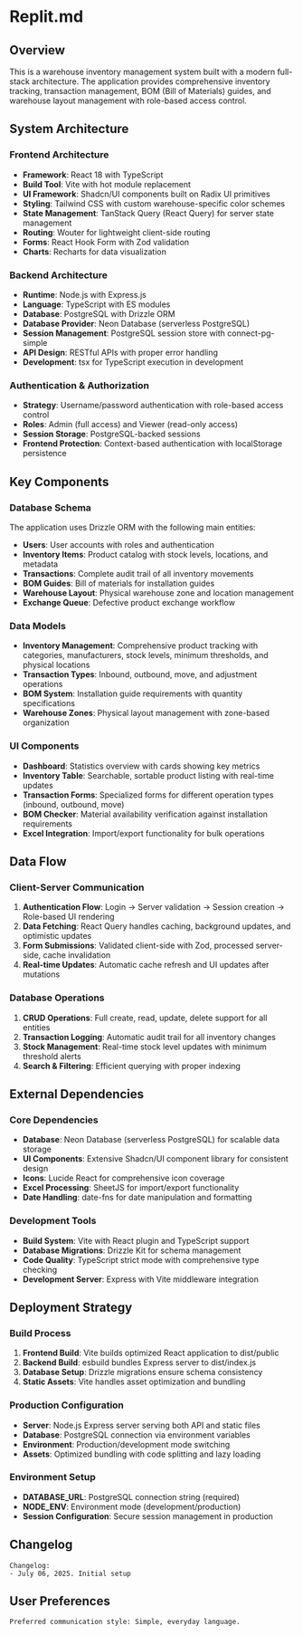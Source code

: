 # Replit.md

## Overview

This is a warehouse inventory management system built with a modern full-stack architecture. The application provides comprehensive inventory tracking, transaction management, BOM (Bill of Materials) guides, and warehouse layout management with role-based access control.

## System Architecture

### Frontend Architecture
- **Framework**: React 18 with TypeScript
- **Build Tool**: Vite with hot module replacement
- **UI Framework**: Shadcn/UI components built on Radix UI primitives
- **Styling**: Tailwind CSS with custom warehouse-specific color schemes
- **State Management**: TanStack Query (React Query) for server state management
- **Routing**: Wouter for lightweight client-side routing
- **Forms**: React Hook Form with Zod validation
- **Charts**: Recharts for data visualization

### Backend Architecture
- **Runtime**: Node.js with Express.js
- **Language**: TypeScript with ES modules
- **Database**: PostgreSQL with Drizzle ORM
- **Database Provider**: Neon Database (serverless PostgreSQL)
- **Session Management**: PostgreSQL session store with connect-pg-simple
- **API Design**: RESTful APIs with proper error handling
- **Development**: tsx for TypeScript execution in development

### Authentication & Authorization
- **Strategy**: Username/password authentication with role-based access control
- **Roles**: Admin (full access) and Viewer (read-only access)
- **Session Storage**: PostgreSQL-backed sessions
- **Frontend Protection**: Context-based authentication with localStorage persistence

## Key Components

### Database Schema
The application uses Drizzle ORM with the following main entities:
- **Users**: User accounts with roles and authentication
- **Inventory Items**: Product catalog with stock levels, locations, and metadata
- **Transactions**: Complete audit trail of all inventory movements
- **BOM Guides**: Bill of materials for installation guides
- **Warehouse Layout**: Physical warehouse zone and location management
- **Exchange Queue**: Defective product exchange workflow

### Data Models
- **Inventory Management**: Comprehensive product tracking with categories, manufacturers, stock levels, minimum thresholds, and physical locations
- **Transaction Types**: Inbound, outbound, move, and adjustment operations
- **BOM System**: Installation guide requirements with quantity specifications
- **Warehouse Zones**: Physical layout management with zone-based organization

### UI Components
- **Dashboard**: Statistics overview with cards showing key metrics
- **Inventory Table**: Searchable, sortable product listing with real-time updates
- **Transaction Forms**: Specialized forms for different operation types (inbound, outbound, move)
- **BOM Checker**: Material availability verification against installation requirements
- **Excel Integration**: Import/export functionality for bulk operations

## Data Flow

### Client-Server Communication
1. **Authentication Flow**: Login → Server validation → Session creation → Role-based UI rendering
2. **Data Fetching**: React Query handles caching, background updates, and optimistic updates
3. **Form Submissions**: Validated client-side with Zod, processed server-side, cache invalidation
4. **Real-time Updates**: Automatic cache refresh and UI updates after mutations

### Database Operations
1. **CRUD Operations**: Full create, read, update, delete support for all entities
2. **Transaction Logging**: Automatic audit trail for all inventory changes
3. **Stock Management**: Real-time stock level updates with minimum threshold alerts
4. **Search & Filtering**: Efficient querying with proper indexing

## External Dependencies

### Core Dependencies
- **Database**: Neon Database (serverless PostgreSQL) for scalable data storage
- **UI Components**: Extensive Shadcn/UI component library for consistent design
- **Icons**: Lucide React for comprehensive icon coverage
- **Excel Processing**: SheetJS for import/export functionality
- **Date Handling**: date-fns for date manipulation and formatting

### Development Tools
- **Build System**: Vite with React plugin and TypeScript support
- **Database Migrations**: Drizzle Kit for schema management
- **Code Quality**: TypeScript strict mode with comprehensive type checking
- **Development Server**: Express with Vite middleware integration

## Deployment Strategy

### Build Process
1. **Frontend Build**: Vite builds optimized React application to dist/public
2. **Backend Build**: esbuild bundles Express server to dist/index.js
3. **Database Setup**: Drizzle migrations ensure schema consistency
4. **Static Assets**: Vite handles asset optimization and bundling

### Production Configuration
- **Server**: Node.js Express server serving both API and static files
- **Database**: PostgreSQL connection via environment variables
- **Environment**: Production/development mode switching
- **Assets**: Optimized bundling with code splitting and lazy loading

### Environment Setup
- **DATABASE_URL**: PostgreSQL connection string (required)
- **NODE_ENV**: Environment mode (development/production)
- **Session Configuration**: Secure session management in production

## Changelog

```
Changelog:
- July 06, 2025. Initial setup
```

## User Preferences

```
Preferred communication style: Simple, everyday language.
```